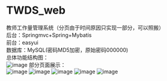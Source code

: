 # TWDS_web
教师工作量管理系统（分页由于时间原因只实现一部分，可以照搬）</br>
后台：Springmvc+Spring+Mybatis</br>
前台：easyui</br>
数据库：MySQL(密码MD5加密，原始密码000000)</br>
总体功能结构图：</br>
![image](https://user-images.githubusercontent.com/49858063/114570666-9bf69780-9ca8-11eb-8b56-58950015a456.png)
部分页面展示：</br>
![image](https://user-images.githubusercontent.com/49858063/114570695-a022b500-9ca8-11eb-958c-43942b637103.png)
![image](https://user-images.githubusercontent.com/49858063/114570757-ae70d100-9ca8-11eb-8083-483fd879c851.png)
![image](https://user-images.githubusercontent.com/49858063/114571297-23440b00-9ca9-11eb-91ac-eadddc0b783e.png)
![image](https://user-images.githubusercontent.com/49858063/114571407-3a82f880-9ca9-11eb-8343-0299f4d12474.png)
![image](https://user-images.githubusercontent.com/49858063/114571446-42429d00-9ca9-11eb-9193-275fe98d3f00.png)





